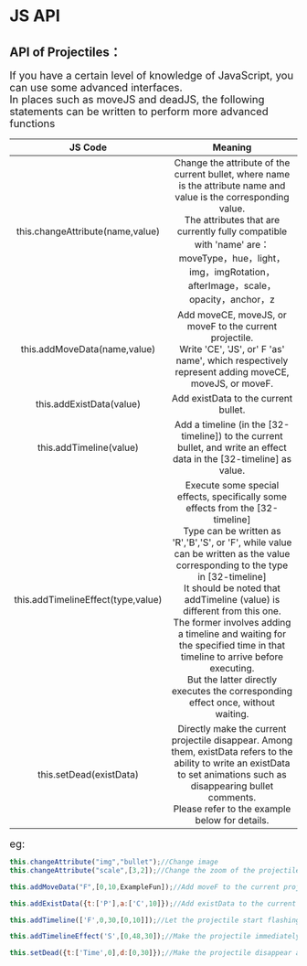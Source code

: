 # JS API

## API of Projectiles：

<font size=4>If you have a certain level of knowledge of JavaScript, you can use some advanced interfaces.    
In places such as moveJS and deadJS, the following statements can be written to perform more advanced functions</font>

|              JS Code               |                           Meaning                            |
| :--------------------------------: | :----------------------------------------------------------: |
|  this.changeAttribute(name,value)  | Change the attribute of the current bullet, where name is the attribute name and value is the corresponding value.<br />The attributes that are currently fully compatible with 'name' are：<br />moveType，hue，light，img，imgRotation，<br />afterImage，scale，opacity，anchor，z |
|    this.addMoveData(name,value)    | Add moveCE, moveJS, or moveF to the current projectile.<br />Write 'CE', 'JS', or' F 'as' name', which respectively represent adding moveCE, moveJS, or moveF. |
|      this.addExistData(value)      |             Add existData to the current bullet.             |
|      this.addTimeline(value)       | Add a timeline (in the [32-timeline]) to the current bullet, and write an effect data in the [32-timeline] as value. |
| this.addTimelineEffect(type,value) | Execute some special effects, specifically some effects from the [32-timeline]<br/>Type can be written as 'R','B','S', or 'F', while value can be written as the value corresponding to the type in [32-timeline]<br/> It should be noted that addTimeline (value) is different from this one.<br />The former involves adding a timeline and waiting for the specified time in that timeline to arrive before executing.<br />But the latter directly executes the corresponding effect once, without waiting. |
|      this.setDead(existData)       | Directly make the current projectile disappear. Among them, existData refers to the ability to write an existData to set animations such as disappearing bullet comments.<br />Please refer to the example below for details. |

<font size=4>eg:</font>

```javascript
this.changeAttribute("img","bullet");//Change image
this.changeAttribute("scale",[3,2]);//Change the zoom of the projectile

this.addMoveData("F",[0,10,ExampleFun]);//Add moveF to the current projectile.

this.addExistData({t:['P'],a:['C',10]});//Add existData to the current projectile.

this.addTimeline(['F',0,30,[0,10]]);//Let the projectile start flashing, flashing every 30 frames. The opacity of the projectile changes from 1 to 0 within 10 frames, and then from 0 to 1 within the next 10 frames.

this.addTimelineEffect('S',[0,48,30]);//Make the projectile immediately bounce up (0 degrees) by 48 pixels within 60 (30*2) frames.

this.setDead({t:['Time',0],d:[0,30]});//Make the projectile disappear and fade out within 30 frames.
```
